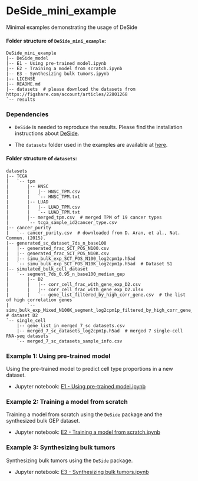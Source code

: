# DeSide_mini_example
Minimal examples demonstrating the usage of DeSide

#### Folder structure of `DeSide_mini_example`:
```text
DeSide_mini_example
|-- DeSide_model
|-- E1 - Using pre-trained model.ipynb
|-- E2 - Training a model from scratch.ipynb
|-- E3 - Synthesizing bulk tumors.ipynb
|-- LICENSE
|-- README.md
|-- datasets  # please download the datasets from https://figshare.com/account/articles/22801268
`-- results
```

### Dependencies
- `DeSide` is needed to reproduce the results. Please find the installation instructions about [DeSide](https://github.com/OnlyBelter/DeSide).

- The `datasets` folder used in the examples are available at [here](https://figshare.com/account/articles/22801268).

#### Folder structure of `datasets`:
```text
datasets
|-- TCGA
|   `-- tpm
|       |-- HNSC
|       |   |-- HNSC_TPM.csv
|       |   `-- HNSC_TPM.txt
|       |-- LUAD
|       |   |-- LUAD_TPM.csv
|       |   `-- LUAD_TPM.txt
|       |-- merged_tpm.csv  # merged TPM of 19 cancer types
|       `-- tcga_sample_id2cancer_type.csv
|-- cancer_purity
|   `-- cancer_purity.csv  # downloaded from D. Aran, et al., Nat. Commun. (2015).
|-- generated_sc_dataset_7ds_n_base100
|   |-- generated_frac_SCT_POS_N100.csv
|   |-- generated_frac_SCT_POS_N10K.csv
|   |-- simu_bulk_exp_SCT_POS_N100_log2cpm1p.h5ad
|   `-- simu_bulk_exp_SCT_POS_N10K_log2cpm1p.h5ad  # Dataset S1
|-- simulated_bulk_cell_dataset
|   `-- segment_7ds_0.95_n_base100_median_gep
|       |-- D2
|       |   |-- corr_cell_frac_with_gene_exp_D2.csv
|       |   |-- corr_cell_frac_with_gene_exp_D2.xlsx
|       |   `-- gene_list_filtered_by_high_corr_gene.csv  # the list of high correlation genes
|       `-- simu_bulk_exp_Mixed_N100K_segment_log2cpm1p_filtered_by_high_corr_gene_and_quantile_range_q_5.0_q_95.0.h5ad  # dataset D2
`-- single_cell
    |-- gene_list_in_merged_7_sc_datasets.csv
    |-- merged_7_sc_datasets_log2cpm1p.h5ad  # merged 7 single-cell RNA-seq datasets
    `-- merged_7_sc_datasets_sample_info.csv
```



### Example 1: Using pre-trained model
Using the pre-trained model to predict cell type proportions in a new dataset.
- Jupyter notebook: [E1 - Using pre-trained model.ipynb](https://github.com/OnlyBelter/DeSide_mini_example/blob/main/E1%20-%20Using%20pre-trained%20model.ipynb)

### Example 2: Training a model from scratch
Training a model from scratch using the `DeSide` package and the synthesized bulk GEP dataset.
- Jupyter notebook: [E2 - Training a model from scratch.ipynb](https://github.com/OnlyBelter/DeSide_mini_example/blob/main/E2%20-%20Training%20a%20model%20from%20scratch.ipynb)

### Example 3: Synthesizing bulk tumors
Synthesizing bulk tumors using the `DeSide` package.
- Jupyter notebook: [E3 - Synthesizing bulk tumors.ipynb](https://github.com/OnlyBelter/DeSide_mini_example/blob/main/E3%20-%20Synthesizing%20bulk%20tumors.ipynb)

